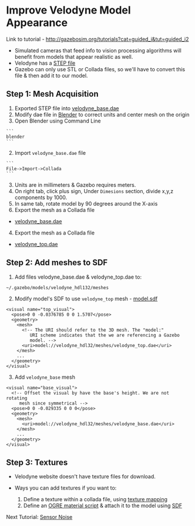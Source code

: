# Improve Velodyne Model Appearance 

Link to tutorial - http://gazebosim.org/tutorials?cat=guided_i&tut=guided_i2

- Simulated cameras that feed info to vision processing algorithms will benefit from models that appear realistic as well.
- Velodyne has a [STEP file](https://github.com/mperez13/ROS-Tutorials/blob/master/Downloads/HDL32E_Outline_Model.STEP)
- Gazebo can only use STL or Collada files, so we'll have to convert this file & then add it to our model.

## Step 1: Mesh Acquisition

1. Exported STEP file into [velodyne_base.dae](https://github.com/mperez13/ROS-Tutorials/blob/master/.gazebo/models/velodyne/meshes/velodyne_base.dae)
2. Modify dae file in [Blender](https://www.blender.org/) to correct units and center mesh on the origin
  1. Open Blender using Command Line
  
    ```
    blender
    ```
  2. Import `velodyne_base.dae` file
  
    ```
    File->Import->Collada
    ```
  3. Units are in millimeters & Gazebo requires meters.
  4. On right tab, click plus sign, Under `Dimesions` section, divide x,y,z components by 1000.
  5. In same tab, rotate model by 90 degrees around the X-axis
3. Export the mesh as a Collada file 
  - [velodyne_base.dae](https://github.com/mperez13/ROS-Tutorials/blob/master/.gazebo/models/velodyne/meshes/velodyne_base.dae)
4. Export the mesh as a Collada file 
  - [velodyne_top.dae](https://github.com/mperez13/ROS-Tutorials/blob/master/.gazebo/models/velodyne/meshes/velodyne_top.dae)

## Step 2: Add meshes to SDF

1. Add files velodyne_base.dae & velodyne_top.dae to:

  ```
  ~/.gazebo/models/velodyne_hdl132/meshes
  ```
2. Modify model's SDF to use `velodyne_top` mesh - [model.sdf](https://github.com/mperez13/ROS-Tutorials/blob/master/.gazebo/models/velodyne_hdl32/model.sdf)

  ```
  <visual name="top_visual">
    <pose>0 0 -0.0376785 0 0 1.5707</pose>
    <geometry>
      <mesh>
        <!-- The URI should refer to the 3D mesh. The "model:" 
           URI scheme indicates that the we are referencing a Gazebo
           model. -->
        <uri>model://velodyne_hdl32/meshes/velodyne_top.dae</uri>
      </mesh>
      ...
    </geometry>
  </visual>
  ```
3. Add `velodyne_base` mesh 
  
  ```
  <visual name="base_visual">
    <!-- Offset the visual by have the base's height. We are not rotating
       mesh since symmetrical -->
    <pose>0 0 -0.029335 0 0 0</pose>
    <geometry>
      <mesh>
        <uri>model://velodyne_hdl32/meshes/velodyne_base.dae</uri>
      </mesh>
      ...
    </geometry> 
  </visual>
  ```

## Step 3: Textures

- Velodyne website doesn't have texture files for download.

- Ways you can add textures if you want to:
  1. Define a texture within a collada file, using [texture mapping](https://en.wikipedia.org/wiki/Texture_mapping)
  2. Define an [OGRE material script](http://www.ogre3d.org/docs/manual/manual_14.html) & attach it to the model using [SDF](http://sdformat.org/spec?ver=1.6&elem=material#material_script)
  
Next Tutorial: [Sensor Noise](https://github.com/mperez13/ROS-Tutorials/blob/master/gazebo_notes/sensor_noise.md)
